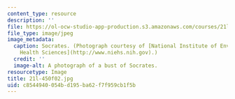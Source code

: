 ```yaml
---
content_type: resource
description: ''
file: https://ol-ocw-studio-app-production.s3.amazonaws.com/courses/21l-450-literature-and-ethical-values-fall-2002/c8544940054bd195ba62f7f959cb1f5b_21l-450f02.jpg
file_type: image/jpeg
image_metadata:
  caption: Socrates. (Photograph courtesy of [National Institute of Environmental
    Health Sciences](http://www.niehs.nih.gov).)
  credit: ''
  image-alt: A photograph of a bust of Socrates.
resourcetype: Image
title: 21l-450f02.jpg
uid: c8544940-054b-d195-ba62-f7f959cb1f5b
---
```

